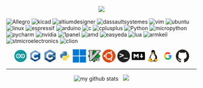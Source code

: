 <p align="center">    
  <img src="https://github.com/user-attachments/assets/3d954f47-bd92-458f-8beb-de753c76b96f" width="400px" />
</p>

<img alt="Allegro" src="https://img.shields.io/badge/-Allegro-FF5A00?style=flat-square&logo=Allegro&logoColor=white"/>
<img alt="kicad" src="https://img.shields.io/badge/-kicad-314CB0?style=flat-square&logo=kicad&logoColor=white"/>
<img alt="altiumdesigner" src="https://img.shields.io/badge/-altiumdesigner-A5915F?style=flat-square&logo=altiumdesigner&logoColor=white"/>
<img alt="dassaultsystemes" src="https://img.shields.io/badge/-dassaultsystemes-005386?style=flat-square&logo=dassaultsystemes&logoColor=white"/>
<img alt="vim" src="https://img.shields.io/badge/-vim-019733?style=flat-square&logo=vim&logoColor=white"/>
<img alt="ubuntu" src="https://img.shields.io/badge/-ubuntu-E95420?style=flat-square&logo=ubuntu&logoColor=white"/>
<img alt="linux" src="https://img.shields.io/badge/-linux-FCC624?style=flat-square&logo=linux&logoColor=white"/>
<img alt="espressif" src="https://img.shields.io/badge/-espressif-%23E7352C?style=flat-square&logo=espressif&logoColor=white"/>
<img alt="arduino" src="https://img.shields.io/badge/-arduino-%2300878F?style=flat-square&logo=arduino&logoColor=white"/>
<img alt="c" src="https://img.shields.io/badge/-c-%23A8B9CC?style=flat-square&logo=c&logoColor=white"/>
<img alt="cplusplus" src="https://img.shields.io/badge/-cplusplus-%2300599C?style=flat-square&logo=cplusplus&logoColor=white"/>
<img alt="Python" src="https://img.shields.io/badge/-python-%233776AB?style=flat-square&logo=Python&logoColor=white"/>
<img alt="micropython" src="https://img.shields.io/badge/-micropython-%232B2728?style=flat-square&logo=micropython&logoColor=white"/>
<img alt="pycharm" src="https://img.shields.io/badge/-pycharm-%23000000?style=flat-square&logo=pycharm&logoColor=white"/>
<img alt="nvidia" src="https://img.shields.io/badge/-nvidia-%2376B900?style=flat-square&logo=nvidia&logoColor=white"/>
<img alt="1panel" src="https://img.shields.io/badge/-1panel-%230854C1?style=flat-square&logo=1panel&logoColor=white"/>
<img alt="amd" src="https://img.shields.io/badge/-amd-%23ED1C24?style=flat-square&logo=amd&logoColor=white"/>
<img alt="easyeda" src="https://img.shields.io/badge/-easyeda-%231765F6?style=flat-square&logo=easyeda&logoColor=white"/>
<img alt="lua" src="https://img.shields.io/badge/-lua-%232C2D72?style=flat-square&logo=lua&logoColor=white"/>
<img alt="armkeil" src="https://img.shields.io/badge/-armkeil-%23394049?style=flat-square&logo=armkeil&logoColor=white"/>
<img alt="stmicroelectronics" src="https://img.shields.io/badge/-stmicroelectronics-%2303234B?style=flat-square&logo=stmicroelectronics&logoColor=white"/>
<img alt="clion" src="https://img.shields.io/badge/-clion-%23000000?style=flat-square&logo=clion&logoColor=white"/>
<img alt="" src=""/>
<img alt="" src=""/>
<img alt="" src=""/>
<img alt="" src=""/>
<img alt="" src=""/>
<img alt="" src=""/>

<p align="center">
  <code><img height="35" src="https://raw.githubusercontent.com/github/explore/f3e22f0dca2be955676bc70d6214b95b13354ee8/topics/arduino/arduino.png"></code>
  <code><img height="35" src="https://raw.githubusercontent.com/github/explore/f3e22f0dca2be955676bc70d6214b95b13354ee8/topics/c/c.png"></code>
  <code><img height="35" src="https://raw.githubusercontent.com/github/explore/180320cffc25f4ed1bbdfd33d4db3a66eeeeb358/topics/cpp/cpp.png"></code>
  <code><img height="35" src="https://raw.githubusercontent.com/github/explore/80688e429a7d4ef2fca1e82350fe8e3517d3494d/topics/python/python.png"></code>
  <code><img height="35" src="https://raw.githubusercontent.com/github/explore/379d49236d826364be968345e0a085d044108cff/topics/windows/windows.png"></code>
  <code><img height="35" src="https://raw.githubusercontent.com/github/explore/80688e429a7d4ef2fca1e82350fe8e3517d3494d/topics/vim/vim.png"></code>
  <code><img height="35" src="https://raw.githubusercontent.com/github/explore/80688e429a7d4ef2fca1e82350fe8e3517d3494d/topics/ubuntu/ubuntu.png"></code>
  <code><img height="35" src="https://raw.githubusercontent.com/github/explore/d92924b1d925bb134e308bd29c9de6c302ed3beb/topics/terminal/terminal.png"></code>
  <code><img height="35" src="https://raw.githubusercontent.com/github/explore/80688e429a7d4ef2fca1e82350fe8e3517d3494d/topics/markdown/markdown.png"></code>
  <code><img height="35" src="https://raw.githubusercontent.com/github/explore/80688e429a7d4ef2fca1e82350fe8e3517d3494d/topics/linux/linux.png"></code>
  <code><img height="35" src="https://raw.githubusercontent.com/github/explore/80688e429a7d4ef2fca1e82350fe8e3517d3494d/topics/google/google.png"></code>
  <code><img height="35" src="https://raw.githubusercontent.com/github/explore/89bdd9644f44d1b12180fd512b95574fe4c54617/topics/github-api/github-api.png"></code>
</p>

***

<p align="center">
  <img src="https://github-readme-stats.vercel.app/api?username=HwzLoveDz&theme=highcontrast&include_all_commits=true" alt="my github stats" height="190px" />
    &nbsp;
  <img src = "https://github-readme-stats.vercel.app/api/top-langs/?username=HwzLoveDz&langs_count=12&layout=compact&theme=highcontrast&include_all_commits=true" height="190px">
</p>
